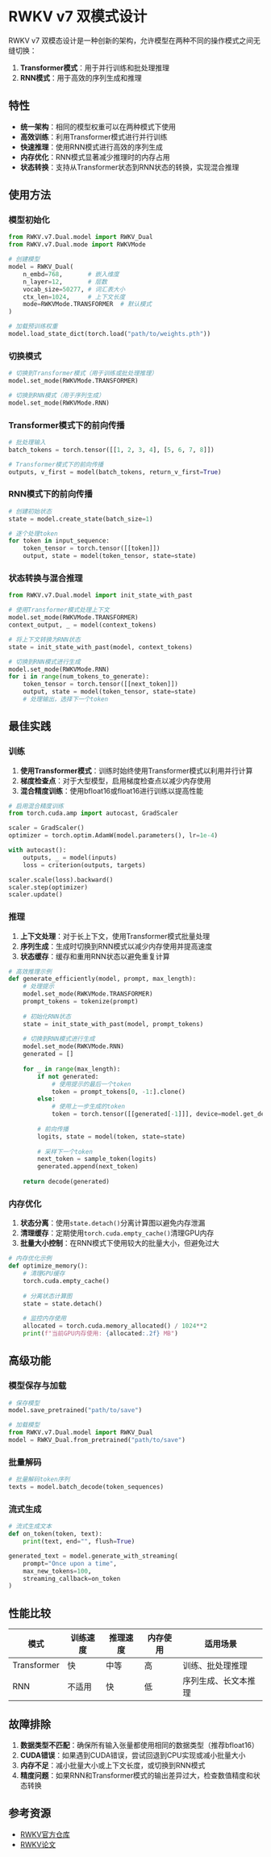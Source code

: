 # RWKV v7 双模式设计

RWKV v7 双模态设计是一种创新的架构，允许模型在两种不同的操作模式之间无缝切换：

1. **Transformer模式**：用于并行训练和批处理推理
2. **RNN模式**：用于高效的序列生成和推理

## 特性

- **统一架构**：相同的模型权重可以在两种模式下使用
- **高效训练**：利用Transformer模式进行并行训练
- **快速推理**：使用RNN模式进行高效的序列生成
- **内存优化**：RNN模式显著减少推理时的内存占用
- **状态转换**：支持从Transformer状态到RNN状态的转换，实现混合推理

## 使用方法

### 模型初始化

```python
from RWKV.v7.Dual.model import RWKV_Dual
from RWKV.v7.Dual.mode import RWKVMode

# 创建模型
model = RWKV_Dual(
    n_embd=768,       # 嵌入维度
    n_layer=12,       # 层数
    vocab_size=50277, # 词汇表大小
    ctx_len=1024,     # 上下文长度
    mode=RWKVMode.TRANSFORMER  # 默认模式
)

# 加载预训练权重
model.load_state_dict(torch.load("path/to/weights.pth"))
```

### 切换模式

```python
# 切换到Transformer模式（用于训练或批处理推理）
model.set_mode(RWKVMode.TRANSFORMER)

# 切换到RNN模式（用于序列生成）
model.set_mode(RWKVMode.RNN)
```

### Transformer模式下的前向传播

```python
# 批处理输入
batch_tokens = torch.tensor([[1, 2, 3, 4], [5, 6, 7, 8]])

# Transformer模式下的前向传播
outputs, v_first = model(batch_tokens, return_v_first=True)
```

### RNN模式下的前向传播

```python
# 创建初始状态
state = model.create_state(batch_size=1)

# 逐个处理token
for token in input_sequence:
    token_tensor = torch.tensor([[token]])
    output, state = model(token_tensor, state=state)
```

### 状态转换与混合推理

```python
from RWKV.v7.Dual.model import init_state_with_past

# 使用Transformer模式处理上下文
model.set_mode(RWKVMode.TRANSFORMER)
context_output, _ = model(context_tokens)

# 将上下文转换为RNN状态
state = init_state_with_past(model, context_tokens)

# 切换到RNN模式进行生成
model.set_mode(RWKVMode.RNN)
for i in range(num_tokens_to_generate):
    token_tensor = torch.tensor([[next_token]])
    output, state = model(token_tensor, state=state)
    # 处理输出，选择下一个token
```

## 最佳实践

### 训练

1. **使用Transformer模式**：训练时始终使用Transformer模式以利用并行计算
2. **梯度检查点**：对于大型模型，启用梯度检查点以减少内存使用
3. **混合精度训练**：使用bfloat16或float16进行训练以提高性能

```python
# 启用混合精度训练
from torch.cuda.amp import autocast, GradScaler

scaler = GradScaler()
optimizer = torch.optim.AdamW(model.parameters(), lr=1e-4)

with autocast():
    outputs, _ = model(inputs)
    loss = criterion(outputs, targets)

scaler.scale(loss).backward()
scaler.step(optimizer)
scaler.update()
```

### 推理

1. **上下文处理**：对于长上下文，使用Transformer模式批量处理
2. **序列生成**：生成时切换到RNN模式以减少内存使用并提高速度
3. **状态缓存**：缓存和重用RNN状态以避免重复计算

```python
# 高效推理示例
def generate_efficiently(model, prompt, max_length):
    # 处理提示
    model.set_mode(RWKVMode.TRANSFORMER)
    prompt_tokens = tokenize(prompt)
    
    # 初始化RNN状态
    state = init_state_with_past(model, prompt_tokens)
    
    # 切换到RNN模式进行生成
    model.set_mode(RWKVMode.RNN)
    generated = []
    
    for _ in range(max_length):
        if not generated:
            # 使用提示的最后一个token
            token = prompt_tokens[0, -1:].clone()
        else:
            # 使用上一步生成的token
            token = torch.tensor([[generated[-1]]], device=model.get_device())
        
        # 前向传播
        logits, state = model(token, state=state)
        
        # 采样下一个token
        next_token = sample_token(logits)
        generated.append(next_token)
    
    return decode(generated)
```

### 内存优化

1. **状态分离**：使用`state.detach()`分离计算图以避免内存泄漏
2. **清理缓存**：定期使用`torch.cuda.empty_cache()`清理GPU内存
3. **批量大小控制**：在RNN模式下使用较大的批量大小，但避免过大

```python
# 内存优化示例
def optimize_memory():
    # 清理GPU缓存
    torch.cuda.empty_cache()
    
    # 分离状态计算图
    state = state.detach()
    
    # 监控内存使用
    allocated = torch.cuda.memory_allocated() / 1024**2
    print(f"当前GPU内存使用: {allocated:.2f} MB")
```

## 高级功能

### 模型保存与加载

```python
# 保存模型
model.save_pretrained("path/to/save")

# 加载模型
from RWKV.v7.Dual.model import RWKV_Dual
model = RWKV_Dual.from_pretrained("path/to/save")
```

### 批量解码

```python
# 批量解码token序列
texts = model.batch_decode(token_sequences)
```

### 流式生成

```python
# 流式生成文本
def on_token(token, text):
    print(text, end="", flush=True)

generated_text = model.generate_with_streaming(
    prompt="Once upon a time",
    max_new_tokens=100,
    streaming_callback=on_token
)
```

## 性能比较

| 模式 | 训练速度 | 推理速度 | 内存使用 | 适用场景 |
|------|----------|----------|----------|----------|
| Transformer | 快 | 中等 | 高 | 训练、批处理推理 |
| RNN | 不适用 | 快 | 低 | 序列生成、长文本推理 |

## 故障排除

1. **数据类型不匹配**：确保所有输入张量都使用相同的数据类型（推荐bfloat16）
2. **CUDA错误**：如果遇到CUDA错误，尝试回退到CPU实现或减小批量大小
3. **内存不足**：减小批量大小或上下文长度，或切换到RNN模式
4. **精度问题**：如果RNN和Transformer模式的输出差异过大，检查数值精度和状态转换

## 参考资源

- [RWKV官方仓库](https://github.com/BlinkDL/RWKV-LM)
- [RWKV论文](https://arxiv.org/abs/2305.13048)